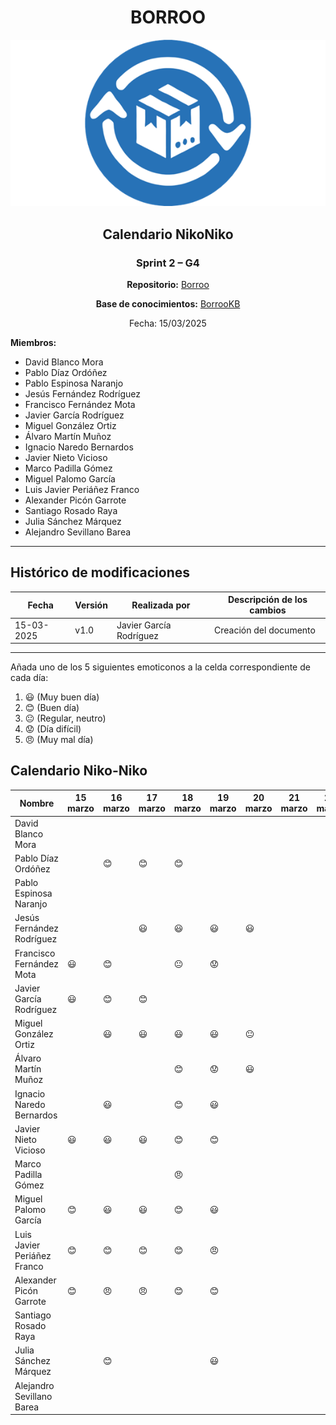 <div align=center>

# BORROO

![](../imagenes/borrooLogo.png)

## Calendario NikoNiko

### Sprint 2 – G4

**Repositorio:** [Borroo](https://github.com/ISPP-2425-G4/borroo)

**Base de conocimientos:** [BorrooKB](https://borrookb.netlify.app/)

Fecha: 15/03/2025

</div>

**Miembros:**

- David Blanco Mora
- Pablo Díaz Ordóñez
- Pablo Espinosa Naranjo
- Jesús Fernández Rodríguez
- Francisco Fernández Mota
- Javier García Rodríguez
- Miguel González Ortiz
- Álvaro Martín Muñoz
- Ignacio Naredo Bernardos
- Javier Nieto Vicioso
- Marco Padilla Gómez
- Miguel Palomo García
- Luis Javier Periáñez Franco
- Alexander Picón Garrote
- Santiago Rosado Raya
- Julia Sánchez Márquez
- Alejandro Sevillano Barea

---

## **Histórico de modificaciones**

| Fecha      | Versión | Realizada por           | Descripción de los cambios |
| ---------- | ------- | ----------------------- | -------------------------- |
| 15-03-2025 | v1.0    | Javier García Rodríguez | Creación del documento     |

---

Añada uno de los 5 siguientes emoticonos a la celda correspondiente de cada día:

1. :smiley: (Muy buen día)
2. :blush: (Buen día)
3. :neutral_face: (Regular, neutro)
4. :worried: (Día difícil)
5. :angry: (Muy mal día)

## Calendario Niko-Niko

| Nombre                      | 15 marzo | 16 marzo | 17 marzo | 18 marzo       | 19 marzo  | 20 marzo | 21 marzo | 22 marzo | 23 marzo | 24 marzo | 25 marzo | 26 marzo | 27 marzo | 28 marzo |
| --------------------------- | -------- | -------- | -------- | -------------- | --------- | -------- | -------- | -------- | -------- | -------- | -------- | -------- | -------- | -------- |
| David Blanco Mora           |          |          |          |                |           |          |          |          |          |          |          |          |          |          |
| Pablo Díaz Ordóñez          |          | :blush:  | :blush:  | :blush:        |           |          |          |          |          |          |          |          |          |          |
| Pablo Espinosa Naranjo      |          |          |          |                |           |          |          |          |          |          |          |          |          |          |
| Jesús Fernández Rodríguez   |          |          |    :smiley:      |        :smiley:        |      :smiley:     |    :smiley:      |          |          |          |          |          |          |          |          
| Francisco Fernández Mota    | :smiley: | :blush:  |          | :neutral_face: | :worried: |          |          |          |          |          |          |          |          |          |
| Javier García Rodríguez     | :smiley: | :blush:  | :blush:  |                |           |          |          |          |          |          |          |          |          |          |
| Miguel González Ortiz       |          | :smiley: | :smiley: | :smiley: | :smiley: | :neutral_face: |          |          |          |          |          |          |          |          |
| Álvaro Martín Muñoz         |          |          |          | :blush:        | :worried: | :smiley: |          |          |          |          |          |          |          |
| Ignacio Naredo Bernardos    |          | :smiley: |          | :blush:        | :smiley:  |          |          |          |          |          |          |          |          |          |
| Javier Nieto Vicioso        | :smiley: | :smiley: | :smiley: | :blush:        | :blush:   |          |          |          |          |          |          |          |          |          |
| Marco Padilla Gómez         |          |          |          | :angry:        |           |          |          |          |          |          |          |          |          |          |
| Miguel Palomo García        | :blush:  | :smiley: | :smiley: | :blush:        | :smiley:  |          |          |          |          |          |          |          |          |          |
| Luis Javier Periáñez Franco | :blush:  | :blush:  | :blush:  | :blush:        | :angry:   |          |          |          |          |          |          |          |          |          |
| Alexander Picón Garrote     | :blush:  | :angry:  | :angry:  |   :blush:      | :blush:   |          |          |          |          |          |          |          |          |          | 
| Santiago Rosado Raya        |          |          |          |                |           |          |          |          |          |          |          |          |          |          |
| Julia Sánchez Márquez       |          | :blush:  |          |                | :smiley:  |          |          |          |          |          |          |          |          |          |
| Alejandro Sevillano Barea   |          |          |          |                |           |          |          |          |          |          |          |          |          |          |
